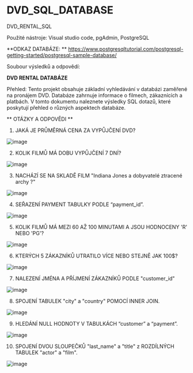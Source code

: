 # DVD_SQL_DATABASE
DVD_RENTAL_SQL

Použité nástroje: Visual studio code, pgAdmin, PostgreSQL 

**ODKAZ DATABÁZE: **
https://www.postgresqltutorial.com/postgresql-getting-started/postgresql-sample-database/ 

Soubour výsledků a odpovědí: 

**DVD RENTAL DATABÁZE**

Přehled:
Tento projekt obsahuje základní vyhledávání v databázi zaměřené na pronájem DVD. Databáze zahrnuje informace o filmech, zákaznících a platbách. 
V tomto dokumentu naleznete výsledky SQL dotazů, které poskytují přehled o různých aspektech databáze. 

** OTÁZKY A ODPOVĚDI  **

1. JAKÁ JE PRŮMĚRNÁ CENA ZA VYPŮJČENÍ DVD?

![image](https://github.com/user-attachments/assets/c58cffd3-2938-43b4-9dff-49efdf4058fc)
  
2. KOLIK FILMŮ MÁ DOBU VYPŮJČENÍ 7 DNÍ?

![image](https://github.com/user-attachments/assets/4dfc742f-9144-49ad-88aa-f921e7b7c1dd)

3. NACHÁZÍ SE NA SKLADĚ FILM "Indiana Jones a dobyvatelé ztracené archy ?"
   
![image](https://github.com/user-attachments/assets/aecd1014-fd3c-4ce2-890e-476ceb5784a0)
 
4. SEŘAZENÍ PAYMENT TABULKY PODLE “payment_id”.

![image](https://github.com/user-attachments/assets/971e0d7a-f3f3-4fb7-b5d1-8b983fc5aabc)

5. KOLIK FILMŮ MÁ MEZI 60 AŽ 100 MINUTAMI A JSOU HODNOCENY 'R' NEBO 'PG'?

![image](https://github.com/user-attachments/assets/9de08be2-5c64-4b6a-b00e-1aaa6fa282db)

6. KTERÝCH 5 ZÁKAZNÍKŮ UTRATILO VÍCE NEBO STEJNĚ JAK 100$?

![image](https://github.com/user-attachments/assets/c520f531-d64b-4ca3-87f2-85f42389cfc4)

7. NALEZENÍ JMÉNA A PŘÍJMENÍ ZÁKAZNÍKŮ PODLE "customer_id"

![image](https://github.com/user-attachments/assets/e6661024-a82e-4247-8610-c4bbbb413f74)

8. SPOJENÍ TABULEK "city" a "country" POMOCÍ INNER JOIN.

![image](https://github.com/user-attachments/assets/185bbc6b-66d2-4174-abde-2ecaa029061a)

9. HLEDÁNÍ NULL HODNOTY V TABULKÁCH “customer” a “payment”.

![image](https://github.com/user-attachments/assets/1c497f9c-f43b-4475-8623-370180989cd5)

10. SPOJENÍ DVOU SLOUPEČKŮ "last_name" a "title" z ROZDÍLNÝCH TABULEK "actor" a "film". 

![image](https://github.com/user-attachments/assets/31f71ced-ef9f-450e-ba36-ac3b1abd7e43)

 

 


 

